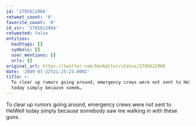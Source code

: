 ```yaml
---
id: '2785622966'
retweet_count: '0'
favorite_count: '0'
id_str: '2785622966'
retweeted: false
entities:
  hashtags: []
  symbols: []
  user_mentions: []
  urls: []
original_url: https://twitter.com/benbalter/status/2785622966
date: '2009-07-22T21:25:23.000Z'
title: >-
  To clear up rumors going around, emergency crews were not sent to HelWell
  today simply because someb…
---
```


To clear up rumors going around, emergency crews were not sent to HelWell today simply because somebody saw me walking in with these guns.